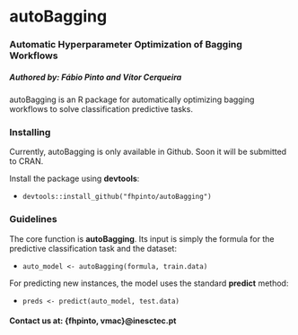 # autoBagging 
### Automatic Hyperparameter Optimization of Bagging Workflows
##### Authored by: Fábio Pinto and Vítor Cerqueira

autoBagging is an R package for automatically optimizing bagging workflows to solve classification predictive tasks.

### Installing

Currently, autoBagging is only available in Github. Soon it will be submitted to CRAN.

Install the package using **devtools**:

- `devtools::install_github("fhpinto/autoBagging")`

### Guidelines

The core function is **autoBagging**. Its input is simply the formula for the predictive classification task and the dataset:

- `auto_model <- autoBagging(formula, train.data)`

For predicting new instances, the model uses the standard **predict** method:

- `preds <- predict(auto_model, test.data)`

#### Contact us at: \{fhpinto, vmac\}@inesctec.pt
